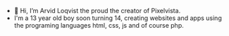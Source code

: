 - 👋 Hi, I’m Arvid Loqvist the proud the creator of Pixelvista.
- I'm a 13 year old boy soon turning 14, creating websites and apps using the programing languages html, css, js and of course php.
